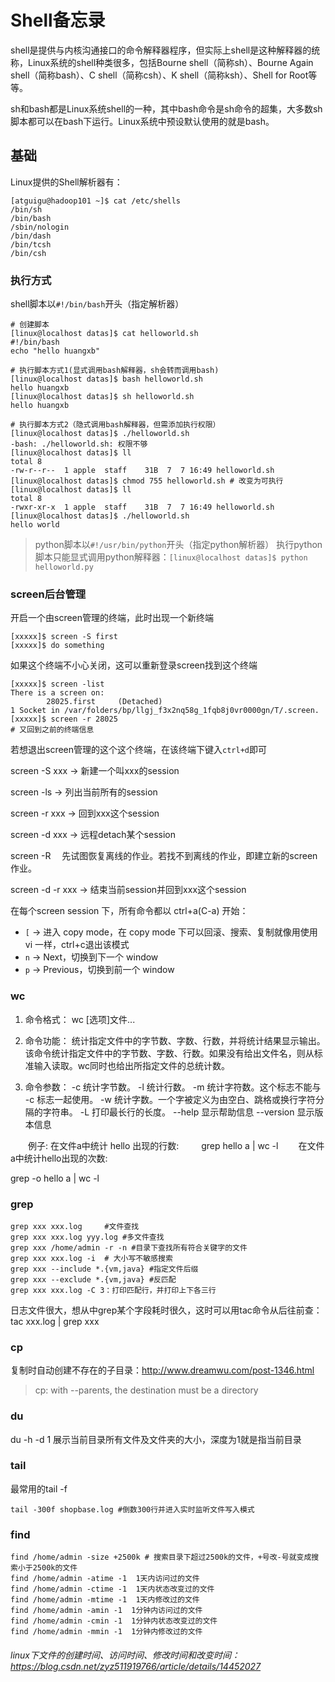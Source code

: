 # Shell备忘录

shell是提供与内核沟通接口的命令解释器程序，但实际上shell是这种解释器的统称，Linux系统的shell种类很多，包括Bourne shell（简称sh）、Bourne Again shell（简称bash）、C shell（简称csh）、K shell（简称ksh）、Shell for Root等等。

sh和bash都是Linux系统shell的一种，其中bash命令是sh命令的超集，大多数sh脚本都可以在bash下运行。Linux系统中预设默认使用的就是bash。

## 基础

Linux提供的Shell解析器有：

```shell
[atguigu@hadoop101 ~]$ cat /etc/shells 
/bin/sh
/bin/bash
/sbin/nologin
/bin/dash
/bin/tcsh
/bin/csh
```

### 执行方式

shell脚本以`#!/bin/bash`开头（指定解析器）

```shell
# 创建脚本
[linux@localhost datas]$ cat helloworld.sh 
#!/bin/bash
echo "hello huangxb"

# 执行脚本方式1(显式调用bash解释器，sh会转而调用bash)
[linux@localhost datas]$ bash helloworld.sh 
hello huangxb
[linux@localhost datas]$ sh helloworld.sh 
hello huangxb

# 执行脚本方式2（隐式调用bash解释器，但需添加执行权限）
[linux@localhost datas]$ ./helloworld.sh
-bash: ./helloworld.sh: 权限不够
[linux@localhost datas]$ ll   
total 8
-rw-r--r--  1 apple  staff    31B  7  7 16:49 helloworld.sh
[linux@localhost datas]$ chmod 755 helloworld.sh # 改变为可执行
[linux@localhost datas]$ ll                     
total 8
-rwxr-xr-x  1 apple  staff    31B  7  7 16:49 helloworld.sh
[linux@localhost datas]$ ./helloworld.sh        
hello world
```

> python脚本以`#!/usr/bin/python`开头（指定python解析器）
> 执行python脚本只能显式调用python解释器：`[linux@localhost datas]$ python helloworld.py`

### screen后台管理

开启一个由screen管理的终端，此时出现一个新终端

```shell
[xxxxx]$ screen -S first
[xxxxx]$ do something
```

如果这个终端不小心关闭，这可以重新登录screen找到这个终端

```shell
[xxxxx]$ screen -list
There is a screen on:
        28025.first     (Detached)
1 Socket in /var/folders/bp/llgj_f3x2nq58g_1fqb8j0vr0000gn/T/.screen.
[xxxxx]$ screen -r 28025
# 又回到之前的终端信息
```

若想退出screen管理的这个这个终端，在该终端下键入`ctrl+d`即可

screen -S xxx -> 新建一个叫xxx的session

screen -ls -> 列出当前所有的session

screen -r xxx -> 回到xxx这个session

screen -d xxx -> 远程detach某个session

screen -R 　先试图恢复离线的作业。若找不到离线的作业，即建立新的screen作业。

screen -d -r xxx -> 结束当前session并回到xxx这个session

在每个screen session 下，所有命令都以 ctrl+a(C-a) 开始：

- `[` -> 进入 copy mode，在 copy mode 下可以回滚、搜索、复制就像用使用 vi 一样，ctrl+c退出该模式
- `n` -> Next，切换到下一个 window 
- `p` -> Previous，切换到前一个 window 

### wc

1. 命令格式：
wc [选项]文件...

2. 命令功能：
统计指定文件中的字节数、字数、行数，并将统计结果显示输出。该命令统计指定文件中的字节数、字数、行数。如果没有给出文件名，则从标准输入读取。wc同时也给出所指定文件的总统计数。

3. 命令参数：
-c 统计字节数。
-l 统计行数。
-m 统计字符数。这个标志不能与 -c 标志一起使用。
-w 统计字数。一个字被定义为由空白、跳格或换行字符分隔的字符串。
-L 打印最长行的长度。
--help 显示帮助信息
--version 显示版本信息

　　例子: 在文件a中统计 hello 出现的行数:
　　
grep hello a | wc -l
　　在文件a中统计hello出现的次数:

grep -o hello a | wc -l

### grep

```
grep xxx xxx.log     #文件查找
grep xxx xxx.log yyy.log #多文件查找
grep xxx /home/admin -r -n #目录下查找所有符合关键字的文件
grep xxx xxx.log -i  # 大小写不敏感搜索
grep xxx --include *.{vm,java} #指定文件后缀
grep xxx --exclude *.{vm,java} #反匹配
grep xxx xxx.log -C 3：打印匹配行，并打印上下各三行
```

日志文件很大，想从中grep某个字段耗时很久，这时可以用tac命令从后往前查：tac xxx.log | grep xxx

### cp

复制时自动创建不存在的子目录：http://www.dreamwu.com/post-1346.html

> cp: with --parents, the destination must be a directory

### du

du -h -d 1    展示当前目录所有文件及文件夹的大小，深度为1就是指当前目录

### tail

最常用的tail -f

```shell
tail -300f shopbase.log #倒数300行并进入实时监听文件写入模式
```

### find

```shell
find /home/admin -size +2500k # 搜索目录下超过2500k的文件，+号改-号就变成搜索小于2500k的文件
find /home/admin -atime -1  1天内访问过的文件
find /home/admin -ctime -1  1天内状态改变过的文件    
find /home/admin -mtime -1  1天内修改过的文件
find /home/admin -amin -1  1分钟内访问过的文件
find /home/admin -cmin -1  1分钟内状态改变过的文件    
find /home/admin -mmin -1  1分钟内修改过的文件
```

###### linux下文件的创建时间、访问时间、修改时间和改变时间：https://blog.csdn.net/zyz511919766/article/details/14452027

